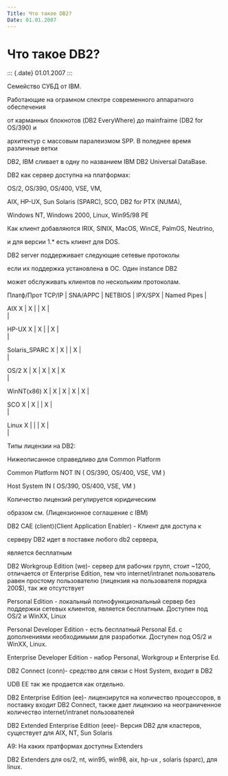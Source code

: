 ```yaml
---
Title: Что такое DB2?
Date: 01.01.2007
---
```



Что такое DB2?
==============

::: {.date}
01.01.2007
:::

Семейство СУБД  от IBM.

Работающие на ограмном спектре современного аппаратного обеспечения

от карманных блокнотов (DB2 EveryWhere) до mainfraime (DB2 for OS/390) и

архитектур с массовым паралеизмом SPP. В поледнее время различные ветки

DB2, IBM сливает в одну по названием IBM DB2 Universal DataBase.

DB2 как сервер доступна на платформах:

OS/2, OS/390, OS/400, VSE, VM,

AIX, HP-UX, Sun Solaris (SPARC), SCO, DB2 for PTX (NUMA),

Windows NT, Windows 2000, Linux, Win95/98 PE

Как клиент добавляются IRIX, SINIX, MacOS, WinCE, PalmOS, Neutrino,

и для версии 1.* есть клиент для DOS.

DB2 server поддерживает следующие сетевые протоколы

если их поддержка установлена в ОС. Один instance DB2

может обслуживать клиентов по нескольким протоколам.

Платф/Прот TCP/IP \| SNA/APPC \| NETBIOS \| IPX/SPX \| Named Pipes \|

AIX             X   \|        X    \|         \|    X    \|            
\|

HP-UX             X   \|        X    \|         \|    X    \|          
  \|

Solaris\_SPARC X   \|        X    \|         \|    X    \|            
\|

OS/2             X   \|        X    \|    X    \|    X    \|       X    
\|

WinNT(x86)    X   \|        X    \|    X    \|    X    \|       X     \|

SCO             X   \|        X    \|         \|    X    \|            
\|

Linux             X   \|            \|         \|    X    \|            
\|

Типы лицензии на DB2:

Нижеописанное справедливо для Сommon Platform

Common Platform NOT IN ( OS/390, OS/400, VSE, VM )

Host System IN ( OS/390, OS/400, VSE, VM )

Количество лицензий регулируется юридическим

образом см. (Лицензионное соглашение с IBM)

DB2 CAE (client)(Client Application Enabler) - Клиент для доступа к

серверу DB2 идет в поставке любого db2 сервера,

является бесплатным

DB2 Workgroup Edition (we)- cервер для рабочих групп, стоит ~1200,
отличается от Enterprise Edition, тем что internet/intranet пользователь
равен простому пользователю (лицензия на пользователя порядка
200\$), так же отсутствует

Personal Edition - локальный полнофункциональный сервер без
поддержки сетевых клиентов, является бесплатным. Доступен
под OS/2 и WinXX, Linux

Personal Developer Edition - есть бесплатный Personal Ed. с
дополнениями необходимыми для разработки.
Доступен под OS/2 и WinXX, Linux.

Enterprise Developer Edition - набор Personal, Workgroup и Enterprise
Ed.

DB2 Connect (conn)- cредство для связи с Host  System, входит в DB2

UDB EE так же продается как отдельно.

DB2 Enterprise Edition (ee)- лицензирутся на количество процессоров, в
поставку входит DB2 Connect, также дает лицензию на неограниченное
количество internet/intranet пользователей

DB2 Extended Enterprise Edition (eee)- Версия DB2 для кластеров,
существует для AIX, NT, Sun Solaris

А9: На каких пратформах доступны Extenders

DB2 Extenders для os/2, nt, win95, win98, aix, hp-ux , solaris (sparc),
для linux.
